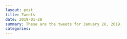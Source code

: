 ```yaml
---
layout: post
title: Tweets
date: 2019-01-28
summary: These are the tweets for January 28, 2019.
categories:
---
```



